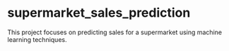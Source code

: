 # supermarket_sales_prediction
 This project focuses on predicting sales for a supermarket using machine learning techniques.
